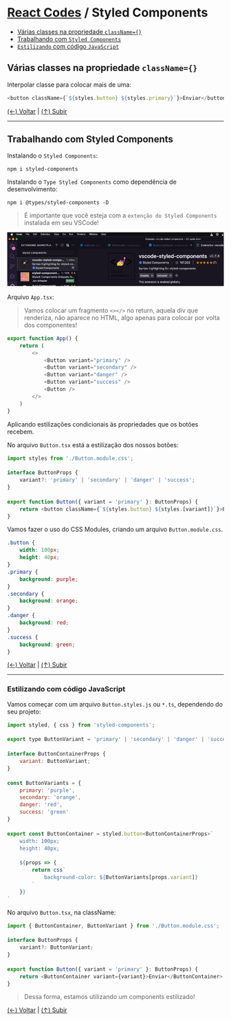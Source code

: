 # [React Codes](https://github.com/systemboys/React_Codes#react-codes "React Codes") / Styled Components

- [Várias classes na propriedade `className={}`](https://github.com/systemboys/React_Codes/tree/main/Styled%20Components#v%C3%A1rias-classes-na-propriedade-classname "Várias classes na propriedade className={}")
- [Trabalhando com `Styled Components`](https://github.com/systemboys/React_Codes/tree/main/Styled%20Components#trabalhando-com-styled-components "Trabalhando com Styled Components")
- [`Estilizando` com código `JavaScript`](https://github.com/systemboys/React_Codes/tree/main/Styled%20Components#estilizando-com-codigo-javascript "Estilizando com código JavaScript")

## Várias classes na propriedade `className={}`

Interpolar classe para colocar mais de uma:

```javascript
<button className={`${styles.button} ${styles.primary}`}>Enviar</button>
```

[(&larr;) Voltar](https://github.com/systemboys/React_Codes#react-codes "Voltar ao Sumário") | 
[(&uarr;) Subir](https://github.com/systemboys/React_Codes/tree/main/Styled%20Components#react-codes--styled-components "Subir para o topo")


------------

## Trabalhando com Styled Components

Instalando o `Styled Components`:

```
npm i styled-components
```

Instalando o `Type Styled Components` como dependência de desenvolvimento:

```
npm i @types/styled-components -D
```

> É importante que você esteja com a `extenção do Styled Components` instalada em seu VSCode!

[![Extenção do Styled Components](https://github.com/systemboys/React_Codes/raw/main/Styled%20Components/images/vscode-styled-components.png "Extenção do Styled Components")](https://github.com/systemboys/React_Codes/raw/main/Styled%20Components/images/vscode-styled-components.png "Extenção do Styled Components")

Arquivo `App.tsx`:

> Vamos colocar um fragmento `<></>` no return, aquela div que renderiza, não aparece no HTML, algo apenas para colocar por volta dos componentes!

```javascript
export function App() {
    return (
        <>
            <Button variant="primary" />
            <Button variant="secondary" />
            <Button variant="danger" />
            <Button variant="success" />
            <Button />
        </>
    )
}
```

Aplicando estilizações condicionais às propriedades que os botões recebem.

No arquivo `Button.tsx` está a estilização dos nossos botões:

```javascript
import styles from './Button.module.css';

interface ButtonProps {
    variant?: 'primary' | 'secondary' | 'danger' | 'success';
}

export function Button({ variant = 'primary' }: ButtonProps) {
    return <button className={`${styles.button} ${styles.[variant]}`}>Enviar</button>
}
```

Vamos fazer o uso do CSS Modules, criando um arquivo `Button.module.css`.

```css
.button {
    width: 100px;
    height: 40px;
}
.primary {
    background: purple;
}
.secondary {
    background: orange;
}
.danger {
    background: red;
}
.success {
    background: green;
}
```

[(&larr;) Voltar](https://github.com/systemboys/React_Codes#react-codes "Voltar ao Sumário") | 
[(&uarr;) Subir](https://github.com/systemboys/React_Codes/tree/main/Styled%20Components#react-codes--styled-components "Subir para o topo")

------------

### Estilizando com código JavaScript

Vamos começar com um arquivo `Button.styles.js` ou `*.ts`, dependendo do seu projeto:

```javascript
import styled, { css } from 'styled-components';

export type ButtonVariant = 'primary' | 'secondary' | 'danger' | 'success';

interface ButtonContainerProps {
    variant: ButtonVariant;
}

const ButtonVariants = {
    primary: 'purple',
    secondary: 'orange',
    danger: 'red',
    success: 'green'
}

export const ButtonContainer = styled.button<ButtonContainerProps>`
    width: 100px;
    height: 40px;

    ${props => {
        return css`
            background-color: ${ButtonVariants[props.variant]}
        `
    }}
`
```

No arquivo `Button.tsx`, na className:

```javascript
import { ButtonContainer, ButtonVariant } from './Button.module.css';

interface ButtonProps {
    variant?: ButtonVariant;
}

export function Button({ variant = 'primary' }: ButtonProps) {
    return <ButtonContainer variant={variant}>Enviar</ButtonContainer>
}
```

> Dessa forma, estamos utilizando um components estilizado!

[(&larr;) Voltar](https://github.com/systemboys/React_Codes#react-codes "Voltar ao Sumário") | 
[(&uarr;) Subir](https://github.com/systemboys/React_Codes/tree/main/Styled%20Components#react-codes--styled-components "Subir para o topo")


